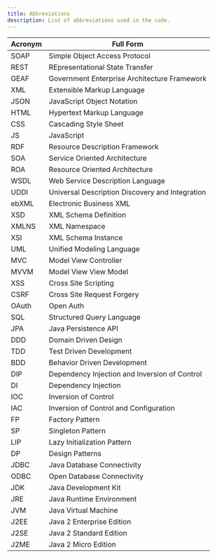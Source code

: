 ```yaml
---
title: Abbreviations
description: List of abbreviations used in the code.
---
```


| Acronym |  Full Form                                       |
| ------- | ------------------------------------------------ |
| SOAP    |  Simple Object Access Protocol                   |
| REST    |  REpresentational State Transfer                 |
| GEAF    |  Government Enterprise Architecture Framework    |
| XML     |  Extensible Markup Language                      |
| JSON    |  JavaScript Object Notation                      |
| HTML    |  Hypertext Markup Language                       |
| CSS     |  Cascading Style Sheet                           |
| JS      |  JavaScript                                      |
| RDF     |  Resource Description Framework                  |
| SOA     |  Service Oriented Architecture                   |
| ROA     |  Resource Oriented Architecture                  |
| WSDL    |  Web Service Description Language                |
| UDDI    |  Universal Description Discovery and Integration |
| ebXML   |  Electronic Business XML                         |
| XSD     |  XML Schema Definition                           |
| XMLNS   |  XML Namespace                                   |
| XSI     |  XML Schema Instance                             |
| UML     |  Unified Modeling Language                       |
| MVC     |  Model View Controller                           |
| MVVM    |  Model View View Model                           |
| XSS     |  Cross Site Scripting                            |
| CSRF    |  Cross Site Request Forgery                      |
| OAuth   |  Open Auth                                       |
| SQL     |  Structured Query Language                       |
| JPA     |  Java Persistence API                            |
| DDD     |  Domain Driven Design                            |
| TDD     |  Test Driven Development                         |
| BDD     |  Behavior Driven Development                     |
| DIP     |  Dependency Injection and Inversion of Control   |
| DI      |  Dependency Injection                            |
| IOC     |  Inversion of Control                            |
| IAC     |  Inversion of Control and Configuration          |
| FP      |  Factory Pattern                                 |
| SP      |  Singleton Pattern                               |
| LIP     |  Lazy Initialization Pattern                     |
| DP      |  Design Patterns                                 |
| JDBC    |  Java Database Connectivity                      |
| ODBC    | Open Database Connectivity                       |
| JDK     |  Java Development Kit                            |
| JRE     |  Java Runtime Environment                        |
| JVM     |  Java Virtual Machine                            |
| J2EE    |  Java 2 Enterprise Edition                       |
| J2SE    |  Java 2 Standard Edition                         |
| J2ME    |  Java 2 Micro Edition                            |
